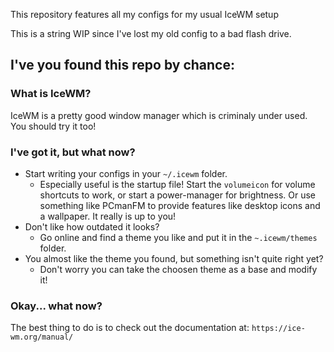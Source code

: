 This repository features all my configs for my usual IceWM setup

This is a string WIP since I've lost my old config to a bad flash drive.

## I've you found this repo by chance:

### What is IceWM?
IceWM is a pretty good window manager which is criminaly under used. You should try it too!

### I've got it, but what now?
* Start writing your configs in your `~/.icewm` folder. 
    * Especially useful is the startup file!
Start the `volumeicon` for volume shortcuts to work, or start a power-manager for brightness. Or use something like PCmanFM to provide features like desktop icons and a wallpaper. It really is up to you!
* Don't like how outdated it looks?
    * Go online and find a theme you like and put it in the `~.icewm/themes` folder.
* You almost like the theme you found, but something isn't quite right yet?
    * Don't worry you can take the choosen theme as a base and modify it!

### Okay... what now?
The best thing to do is to check out the documentation at: `https://ice-wm.org/manual/`
